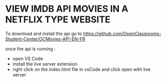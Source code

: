 # VIEW IMDB API MOVIES IN A NETFLIX TYPE WEBSITE

To download and install the api go to https://github.com/OpenClassrooms-Student-Center/OCMovies-API-EN-FR

once the api is running :

- open VS Code 
- install the live server extension
- right click on the index.html file in vsCode and click open with live server